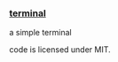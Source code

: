 ### [terminal](https://terminal.shellingfordly.vercel.app/)

a simple terminal

code is licensed under MIT.
